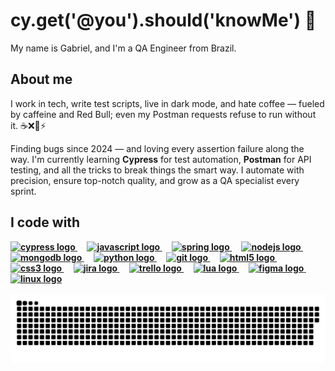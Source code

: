 <h1 align="left">cy.get('@you').should('knowMe') 👋</h1>

<p align="left">
  My name is Gabriel, and I'm a QA Engineer from Brazil.
</p>

<h2 align="left">About me</h2>
<p align="left">

  I work in tech, write test scripts, live in dark mode, and hate coffee — fueled by caffeine and Red Bull; even my Postman requests refuse to run without it. ☕❌🧃⚡

  Finding bugs since 2024 — and loving every assertion failure along the way.
  I'm currently learning <strong>Cypress</strong> for test automation, <strong>Postman</strong> for API testing, and all the tricks to break things the smart way.  I automate with precision, ensure top-notch quality, and grow as a QA specialist every sprint.<b>
  
</p>

<h2 align="left">I code with</h2>

<div align="left">
  <a href="https://www.cypress.io" target="_blank" rel="noreferrer">
    <img src="https://cdn.simpleicons.org/cypress/ffffff" height="40" alt="cypress logo" />
  </a>
  <img width="12" />
  <a href="https://developer.mozilla.org/en-US/docs/Web/JavaScript" target="_blank" rel="noreferrer">
    <img src="https://cdn.jsdelivr.net/gh/devicons/devicon/icons/javascript/javascript-original.svg" height="40" alt="javascript logo" />
  </a>
  <img width="12" />
  <a href="https://spring.io" target="_blank" rel="noreferrer">
    <img src="https://cdn.jsdelivr.net/gh/devicons/devicon/icons/spring/spring-original.svg" height="40" alt="spring logo" />
  </a>
  <img width="12" />
  <a href="https://nodejs.org" target="_blank" rel="noreferrer">
    <img src="https://cdn.jsdelivr.net/gh/devicons/devicon/icons/nodejs/nodejs-original.svg" height="40" alt="nodejs logo" />
  </a>
  <img width="12" />
  <a href="https://www.mongodb.com" target="_blank" rel="noreferrer">
    <img src="https://cdn.jsdelivr.net/gh/devicons/devicon/icons/mongodb/mongodb-original.svg" height="40" alt="mongodb logo" />
  </a>
  <img width="12" />
  <a href="https://www.python.org" target="_blank" rel="noreferrer">
    <img src="https://cdn.jsdelivr.net/gh/devicons/devicon/icons/python/python-original.svg" height="40" alt="python logo" />
  </a>
  <img width="12" />
  <a href="https://git-scm.com" target="_blank" rel="noreferrer">
    <img src="https://cdn.jsdelivr.net/gh/devicons/devicon/icons/git/git-original.svg" height="40" alt="git logo" />
  </a>
  <img width="12" />
  <a href="https://developer.mozilla.org/en-US/docs/Web/HTML" target="_blank" rel="noreferrer">
    <img src="https://cdn.jsdelivr.net/gh/devicons/devicon/icons/html5/html5-original.svg" height="40" alt="html5 logo" />
  </a>
  <img width="12" />
  <a href="https://developer.mozilla.org/en-US/docs/Web/CSS" target="_blank" rel="noreferrer">
    <img src="https://cdn.jsdelivr.net/gh/devicons/devicon/icons/css3/css3-original.svg" height="40" alt="css3 logo" />
  </a>
  <img width="12" />
  <a href="https://www.atlassian.com/software/jira" target="_blank" rel="noreferrer">
    <img src="https://cdn.jsdelivr.net/gh/devicons/devicon/icons/jira/jira-original.svg" height="40" alt="jira logo" />
  </a>
  <img width="12" />
  <a href="https://trello.com" target="_blank" rel="noreferrer">
    <img src="https://cdn.jsdelivr.net/gh/devicons/devicon/icons/trello/trello-plain.svg" height="40" alt="trello logo" />
  </a>
  <img width="12" />
  <a href="https://www.lua.org" target="_blank" rel="noreferrer">
    <img src="https://cdn.jsdelivr.net/gh/devicons/devicon/icons/lua/lua-original.svg" height="40" alt="lua logo" />
  </a>
  <img width="12" />
  <a href="https://www.figma.com" target="_blank" rel="noreferrer">
    <img src="https://cdn.jsdelivr.net/gh/devicons/devicon/icons/figma/figma-original.svg" height="40" alt="figma logo" />
  </a>
  <img width="12" />
  <a href="https://www.linux.org" target="_blank" rel="noreferrer">
    <img src="https://cdn.jsdelivr.net/gh/devicons/devicon/icons/linux/linux-original.svg" height="40" alt="linux logo" />
  </a>
</div>

<br>

<div align="left">
  <img src="https://github.com/amancio-g08/amancio-g08/blob/output/github-snake-dark.svg" alt="snake gif" />
</div>
